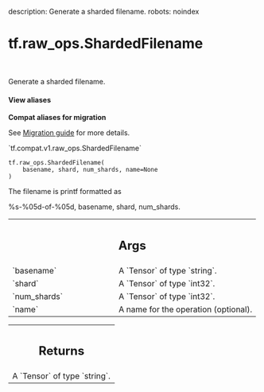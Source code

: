 description: Generate a sharded filename.
robots: noindex

# tf.raw_ops.ShardedFilename

<!-- Insert buttons and diff -->

<table class="tfo-notebook-buttons tfo-api nocontent" align="left">

</table>



Generate a sharded filename.


<section class="expandable">
  <h4 class="showalways">View aliases</h4>
  <p>
<b>Compat aliases for migration</b>
<p>See
<a href="https://www.tensorflow.org/guide/migrate">Migration guide</a> for
more details.</p>
<p>`tf.compat.v1.raw_ops.ShardedFilename`</p>
</p>
</section>

<pre class="devsite-click-to-copy prettyprint lang-py tfo-signature-link">
<code>tf.raw_ops.ShardedFilename(
    basename, shard, num_shards, name=None
)
</code></pre>



<!-- Placeholder for "Used in" -->
 The filename is printf formatted as

   %s-%05d-of-%05d, basename, shard, num_shards.

<!-- Tabular view -->
 <table class="responsive fixed orange">
<colgroup><col width="214px"><col></colgroup>
<tr><th colspan="2"><h2 class="add-link">Args</h2></th></tr>

<tr>
<td>
`basename`<a id="basename"></a>
</td>
<td>
A `Tensor` of type `string`.
</td>
</tr><tr>
<td>
`shard`<a id="shard"></a>
</td>
<td>
A `Tensor` of type `int32`.
</td>
</tr><tr>
<td>
`num_shards`<a id="num_shards"></a>
</td>
<td>
A `Tensor` of type `int32`.
</td>
</tr><tr>
<td>
`name`<a id="name"></a>
</td>
<td>
A name for the operation (optional).
</td>
</tr>
</table>



<!-- Tabular view -->
 <table class="responsive fixed orange">
<colgroup><col width="214px"><col></colgroup>
<tr><th colspan="2"><h2 class="add-link">Returns</h2></th></tr>
<tr class="alt">
<td colspan="2">
A `Tensor` of type `string`.
</td>
</tr>

</table>

